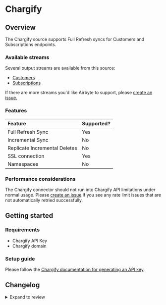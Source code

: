 # Chargify

## Overview

The Chargify source supports Full Refresh syncs for Customers and Subscriptions endpoints.

### Available streams

Several output streams are available from this source:

- [Customers](https://developers.chargify.com/docs/api-docs/b3A6MTQxMDgyNzY-list-or-find-customers)
- [Subscriptions](https://developers.chargify.com/docs/api-docs/b3A6MTQxMDgzODk-list-subscriptions)

If there are more streams you'd like Airbyte to support, please [create an issue.](https://github.com/airbytehq/airbyte/issues/new/choose)

### Features

| Feature                       | Supported? |
| :---------------------------- | :--------- |
| Full Refresh Sync             | Yes        |
| Incremental Sync              | No         |
| Replicate Incremental Deletes | No         |
| SSL connection                | Yes        |
| Namespaces                    | No         |

### Performance considerations

The Chargify connector should not run into Chargify API limitations under normal usage. Please [create an issue](https://github.com/airbytehq/airbyte/issues) if you see any rate limit issues that are not automatically retried successfully.

## Getting started

### Requirements

- Chargify API Key
- Chargify domain

### Setup guide

Please follow the [Chargify documentation for generating an API key](https://developers.chargify.com/docs/api-docs/YXBpOjE0MTA4MjYx-chargify-api).

## Changelog

<details>
  <summary>Expand to review</summary>

| Version | Date       | Pull Request                                             | Subject                                     |
| :------ | :--------- | :------------------------------------------------------- | :------------------------------------------ |
| 0.5.23 | 2025-09-02 | [60354](https://github.com/airbytehq/airbyte/pull/60354) | Update dependencies |
| 0.5.22 | 2025-05-10 | [59941](https://github.com/airbytehq/airbyte/pull/59941) | Update dependencies |
| 0.5.21 | 2025-05-03 | [59395](https://github.com/airbytehq/airbyte/pull/59395) | Update dependencies |
| 0.5.20 | 2025-04-26 | [58707](https://github.com/airbytehq/airbyte/pull/58707) | Update dependencies |
| 0.5.19 | 2025-04-19 | [58365](https://github.com/airbytehq/airbyte/pull/58365) | Update dependencies |
| 0.5.18 | 2025-04-12 | [57796](https://github.com/airbytehq/airbyte/pull/57796) | Update dependencies |
| 0.5.17 | 2025-04-05 | [57153](https://github.com/airbytehq/airbyte/pull/57153) | Update dependencies |
| 0.5.16 | 2025-03-29 | [56610](https://github.com/airbytehq/airbyte/pull/56610) | Update dependencies |
| 0.5.15 | 2025-03-22 | [56094](https://github.com/airbytehq/airbyte/pull/56094) | Update dependencies |
| 0.5.14 | 2025-03-08 | [55413](https://github.com/airbytehq/airbyte/pull/55413) | Update dependencies |
| 0.5.13 | 2025-03-01 | [54845](https://github.com/airbytehq/airbyte/pull/54845) | Update dependencies |
| 0.5.12 | 2025-02-22 | [54242](https://github.com/airbytehq/airbyte/pull/54242) | Update dependencies |
| 0.5.11 | 2025-02-15 | [53890](https://github.com/airbytehq/airbyte/pull/53890) | Update dependencies |
| 0.5.10 | 2025-02-08 | [53438](https://github.com/airbytehq/airbyte/pull/53438) | Update dependencies |
| 0.5.9 | 2025-02-01 | [52891](https://github.com/airbytehq/airbyte/pull/52891) | Update dependencies |
| 0.5.8 | 2025-01-25 | [52183](https://github.com/airbytehq/airbyte/pull/52183) | Update dependencies |
| 0.5.7 | 2025-01-18 | [51752](https://github.com/airbytehq/airbyte/pull/51752) | Update dependencies |
| 0.5.6 | 2025-01-11 | [51252](https://github.com/airbytehq/airbyte/pull/51252) | Update dependencies |
| 0.5.5 | 2024-12-28 | [50463](https://github.com/airbytehq/airbyte/pull/50463) | Update dependencies |
| 0.5.4 | 2024-12-21 | [50187](https://github.com/airbytehq/airbyte/pull/50187) | Update dependencies |
| 0.5.3 | 2024-12-14 | [49589](https://github.com/airbytehq/airbyte/pull/49589) | Update dependencies |
| 0.5.2 | 2024-12-12 | [49300](https://github.com/airbytehq/airbyte/pull/49300) | Update dependencies |
| 0.5.1 | 2024-12-11 | [48959](https://github.com/airbytehq/airbyte/pull/48959) | Starting with this version, the Docker image is now rootless. Please note that this and future versions will not be compatible with Airbyte versions earlier than 0.64 |
| 0.5.0 | 2024-08-23 | [44602](https://github.com/airbytehq/airbyte/pull/44602) | Refactor connector to manifest-only format |
| 0.4.15 | 2024-08-17 | [44230](https://github.com/airbytehq/airbyte/pull/44230) | Update dependencies |
| 0.4.14 | 2024-08-12 | [43775](https://github.com/airbytehq/airbyte/pull/43775) | Update dependencies |
| 0.4.13 | 2024-08-10 | [43612](https://github.com/airbytehq/airbyte/pull/43612) | Update dependencies |
| 0.4.12 | 2024-08-03 | [43222](https://github.com/airbytehq/airbyte/pull/43222) | Update dependencies |
| 0.4.11 | 2024-07-27 | [42765](https://github.com/airbytehq/airbyte/pull/42765) | Update dependencies |
| 0.4.10 | 2024-07-20 | [42300](https://github.com/airbytehq/airbyte/pull/42300) | Update dependencies |
| 0.4.9 | 2024-07-13 | [41811](https://github.com/airbytehq/airbyte/pull/41811) | Update dependencies |
| 0.4.8 | 2024-07-10 | [41375](https://github.com/airbytehq/airbyte/pull/41375) | Update dependencies |
| 0.4.7 | 2024-07-09 | [41130](https://github.com/airbytehq/airbyte/pull/41130) | Update dependencies |
| 0.4.6 | 2024-07-06 | [40962](https://github.com/airbytehq/airbyte/pull/40962) | Update dependencies |
| 0.4.5 | 2024-06-25 | [40314](https://github.com/airbytehq/airbyte/pull/40314) | Update dependencies |
| 0.4.4 | 2024-06-22 | [40123](https://github.com/airbytehq/airbyte/pull/40123) | Update dependencies |
| 0.4.3 | 2024-06-15 | [38814](https://github.com/airbytehq/airbyte/pull/38814) | Make connector compatible with builder |
| 0.4.2 | 2024-06-06 | [39306](https://github.com/airbytehq/airbyte/pull/39306) | [autopull] Upgrade base image to v1.2.2 |
| 0.4.1 | 2024-05-20 | [38444](https://github.com/airbytehq/airbyte/pull/38444) | [autopull] base image + poetry + up_to_date |
| 0.4.0 | 2023-10-16 | [31116](https://github.com/airbytehq/airbyte/pull/31116) | Add Coupons, Transactions, Invoices Streams |
| 0.3.0 | 2023-08-10 | [29130](https://github.com/airbytehq/airbyte/pull/29130) | Migrate Python CDK to Low Code |
| 0.2.0 | 2023-08-08 | [29218](https://github.com/airbytehq/airbyte/pull/29218) | Fix schema |
| 0.1.0 | 2022-03-16 | [10853](https://github.com/airbytehq/airbyte/pull/10853) | Initial release |

</details>
